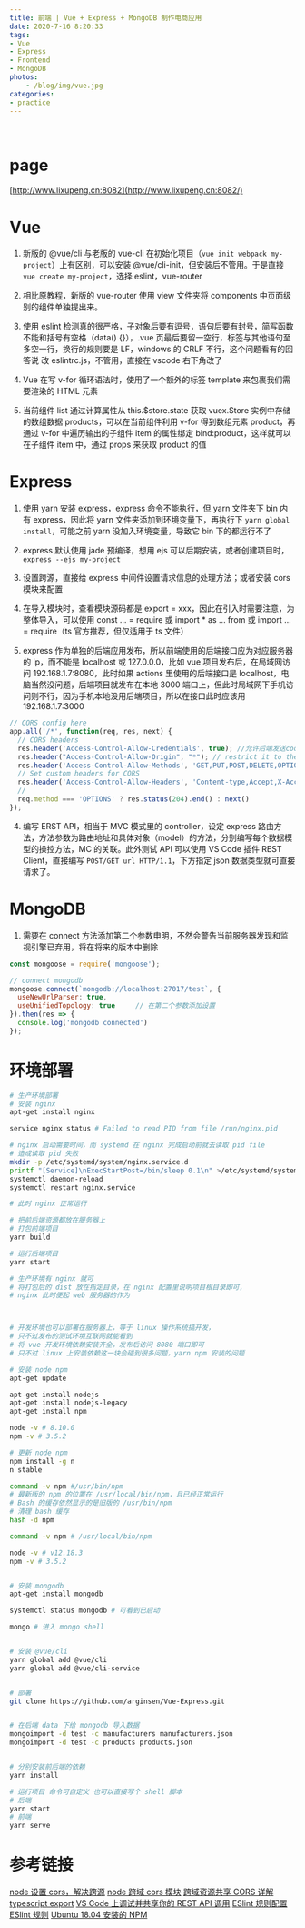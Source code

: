 ```yaml
---
title: 前端 | Vue + Express + MongoDB 制作电商应用
date: 2020-7-16 8:20:33
tags: 
- Vue
- Express
- Frontend
- MongoDB
photos:
    - /blog/img/vue.jpg
categories:
- practice
---
```

<br>
<!-- more -->

# page

[http://www.lixupeng.cn:8082](http://www.lixupeng.cn:8082/)

# Vue

1. 新版的 @vue/cli 与老版的 vue-cli 在初始化项目（`vue init webpack my-project`）上有区别，可以安装 @vue/cli-init，但安装后不管用。于是直接 `vue create my-project`，选择 eslint，vue-router

2. 相比原教程，新版的 vue-router 使用 view 文件夹将 components 中页面级别的组件单独提出来。

3. 使用 eslint 检测真的很严格，子对象后要有逗号，语句后要有封号，简写函数不能和括号有空格（data() {}），.vue 页最后要留一空行，标签与其他语句至多空一行，换行的规则要是 LF，windows 的 CRLF 不行，这个问题看有的回答说 改 eslintrc.js，不管用，直接在 vscode 右下角改了

4. Vue 在写 v-for 循环语法时，使用了一个额外的标签 template 来包裹我们需要渲染的 HTML 元素

5. 当前组件 list 通过计算属性从 this.$store.state 获取 vuex.Store 实例中存储的数组数据 products，可以在当前组件利用 v-for 得到数组元素 product，再通过 v-for 中遍历输出的子组件 item 的属性绑定 bind:product，这样就可以在子组件 item 中，通过 props 来获取 product 的值

# Express

1. 使用 yarn 安装 express，express 命令不能执行，但 yarn 文件夹下 bin 内有 express，因此将 yarn 文件夹添加到环境变量下，再执行下 `yarn global install`，可能之前 yarn 没加入环境变量，导致它 bin 下的都运行不了

2. express 默认使用 jade 预编译，想用 ejs 可以后期安装，或者创建项目时，`express --ejs my-project`

3. 设置跨源，直接给 express 中间件设置请求信息的处理方法；或者安装 cors 模块来配置

4. 在导入模块时，查看模块源码都是 export = xxx，因此在引入时需要注意，为整体导入，可以使用 const ... = require 或 import * as ... from 或 import ... = require（ts 官方推荐，但仅适用于 ts 文件）

5. express 作为单独的后端应用发布，所以前端使用的后端接口应为对应服务器的 ip，而不能是 localhost 或 127.0.0.0，比如 vue 项目发布后，在局域网访问 192.168.1.7:8080，此时如果 actions 里使用的后端接口是 localhost，电脑当然没问题，后端项目就发布在本地 3000 端口上，但此时局域网下手机访问则不行，因为手机本地没用后端项目，所以在接口此时应该用 192.168.1.7:3000


```js
// CORS config here
app.all('/*', function(req, res, next) {
  // CORS headers
  res.header('Access-Control-Allow-Credentials', true); //允许后端发送cookie
  res.header("Access-Control-Allow-Origin", "*"); // restrict it to the required domain
  res.header('Access-Control-Allow-Methods', 'GET,PUT,POST,DELETE,OPTIONS');
  // Set custom headers for CORS
  res.header('Access-Control-Allow-Headers', 'Content-type,Accept,X-Access-Token,X-Key');
  // 
  req.method === 'OPTIONS' ? res.status(204).end() : next()
});
```

4. 编写 ERST API，相当于 MVC 模式里的 controller，设定 express 路由方法，方法参数为路由地址和具体对象（model）的方法，分别编写每个数据模型的操控方法，MC 的关联。此外测试 API 可以使用 VS Code 插件 REST Client，直接编写 `POST/GET url HTTP/1.1`，下方指定 json 数据类型就可直接请求了。






# MongoDB


1. 需要在 connect 方法添加第二个参数申明，不然会警告当前服务器发现和监视引擎已弃用，将在将来的版本中删除

```js
const mongoose = require('mongoose');

// connect mongodb
mongoose.connect(`mongodb://localhost:27017/test`, {
  useNewUrlParser: true,
  useUnifiedTopology: true     // 在第二个参数添加设置
}).then(res => {
  console.log('mongodb connected')
});
```


# 环境部署

```bash
# 生产环境部署
# 安装 nginx
apt-get install nginx

service nginx status # Failed to read PID from file /run/nginx.pid 

# nginx 启动需要时间，而 systemd 在 nginx 完成启动前就去读取 pid file
# 造成读取 pid 失败
mkdir -p /etc/systemd/system/nginx.service.d
printf "[Service]\nExecStartPost=/bin/sleep 0.1\n" >/etc/systemd/system/nginx.service.d/override.conf
systemctl daemon-reload
systemctl restart nginx.service

# 此时 nginx 正常运行

# 把前后端资源都放在服务器上
# 打包前端项目 
yarn build

# 运行后端项目
yarn start

# 生产环境有 nginx 就可
# 将打包后的 dist 放在指定目录，在 nginx 配置里说明项目根目录即可，
# nginx 此时便起 web 服务器的作为



# 开发环境也可以部署在服务器上，等于 linux 操作系统搞开发，
# 只不过发布的测试环境互联网就能看到
# 将 vue 开发环境依赖安装齐全，发布后访问 8080 端口即可
# 只不过 linux 上安装依赖这一块会碰到很多问题，yarn npm 安装的问题

# 安装 node npm
apt-get update

apt-get install nodejs
apt-get install nodejs-legacy
apt-get install npm

node -v # 8.10.0
npm -v # 3.5.2

# 更新 node npm
npm install -g n
n stable

command -v npm #/usr/bin/npm
# 最新版的 npm 的位置在 /usr/local/bin/npm，且已经正常运行
# Bash 的缓存依然显示的是旧版的 /usr/bin/npm
# 清理 bash 缓存
hash -d npm

command -v npm # /usr/local/bin/npm

node -v # v12.18.3
npm -v # 3.5.2


# 安装 mongodb
apt-get install mongodb

systemctl status mongodb # 可看到已启动

mongo # 进入 mongo shell


# 安装 @vue/cli
yarn global add @vue/cli
yarn global add @vue/cli-service


# 部署
git clone https://github.com/arginsen/Vue-Express.git


# 在后端 data 下给 mongodb 导入数据
mongoimport -d test -c manufacturers manufacturers.json
mongoimport -d test -c products products.json


# 分别安装前后端的依赖
yarn install

# 运行项目 命令可自定义 也可以直接写个 shell 脚本
# 后端
yarn start
# 前端
yarn serve
```


# 参考链接

[node 设置 cors，解决跨源](https://segmentfault.com/a/1190000022512695)
[node 跨域 cors 模块](https://www.jianshu.com/p/f650dfad5574)
[跨域资源共享 CORS 详解](http://www.ruanyifeng.com/blog/2016/04/cors.html)
[typescript export](https://ts.xcatliu.com/basics/declaration-files.html#export-%3D)
[VS Code 上调试并共享你的 REST API 调用](https://mp.weixin.qq.com/s/0tXWPUtnx0bUB1kfU2i_kg)
[ESlint 规则配置](https://my.oschina.net/u/4408277/blog/3344005)
[ESlint 规则](https://cloud.tencent.com/developer/section/1135651)
[Ubuntu 18.04 安装的 NPM](https://www.jianshu.com/p/1ca21344a4b2)
